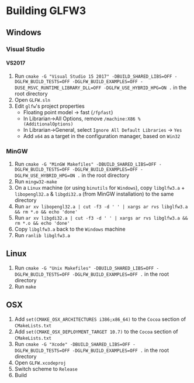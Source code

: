 # Building GLFW3

## Windows

### Visual Studio

#### VS2017

1. Run `cmake -G "Visual Studio 15 2017" -DBUILD_SHARED_LIBS=OFF -DGLFW_BUILD_TESTS=OFF -DGLFW_BUILD_EXAMPLES=OFF -DUSE_MSVC_RUNTIME_LIBRARY_DLL=OFF -DGLFW_USE_HYBRID_HPG=ON .` in the root directory
2. Open `GLFW.sln`
3. Edit `glfw`'s project properties
    - Floating point model -> fast (`/fpfast`)
    - In Librarian->All Options, remove `/machine:X86 %(AdditionalOptions)`
    - In Librarian->General, select `Ignore All Default Libraries` -> `Yes`
    - Add `x64` as a target in the configuration manager, based on `Win32`


### MinGW

1. Run `cmake -G "MinGW Makefiles" -DBUILD_SHARED_LIBS=OFF -DGLFW_BUILD_TESTS=OFF -DGLFW_BUILD_EXAMPLES=OFF -DGLFW_USE_HYBRID_HPG=ON .` in the root directory
2. Run `mingw32-make`
3. On a `Linux` machine (or using `binutils` for `Windows`), copy `libglfw3.a` + `libopengl32.a` & `libgdi32.a` (from MinGW installation) to the same directory
4. Run `ar xv libopengl32.a | cut -f3 -d ' ' | xargs ar rvs libglfw3.a && rm *.o && echo 'done'`
5. Run `ar xv libgdi32.a | cut -f3 -d ' ' | xargs ar rvs libglfw3.a && rm *.o && echo 'done'`
6. Copy `libglfw3.a` back to the `Windows` machine
7. Run `ranlib libglfw3.a`

## Linux

1. Run `cmake -G "Unix Makefiles" -DBUILD_SHARED_LIBS=OFF -DGLFW_BUILD_TESTS=OFF -DGLFW_BUILD_EXAMPLES=OFF .` in the root directory
2. Run `make`

## OSX

1. Add `set(CMAKE_OSX_ARCHITECTURES i386;x86_64)` to the `Cocoa` section of `CMakeLists.txt`
3. Add `set(CMAKE_OSX_DEPLOYMENT_TARGET 10.7)` to the `Cocoa` section of `CMakeLists.txt`
3. Run `cmake -G "Xcode" -DBUILD_SHARED_LIBS=OFF -DGLFW_BUILD_TESTS=OFF -DGLFW_BUILD_EXAMPLES=OFF .` in the root directory
4. Open `GLFW.xcodeproj`
5. Switch scheme to `Release`
6. Build
